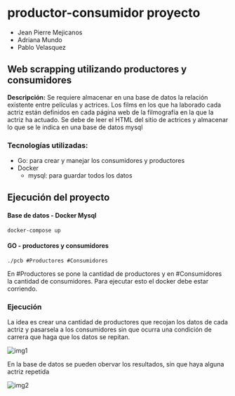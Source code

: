 # productor-consumidor proyecto

- Jean Pierre Mejicanos
- Adriana Mundo
- Pablo Velasquez

## Web scrapping utilizando productores y consumidores


**Descripción:** 
Se requiere almacenar en una base de datos la relación existente entre películas y actrices.
Los films en los que ha laborado cada actriz están definidos en cada página web de la filmografía en la que la actriz ha actuado. Se debe de leer el HTML del sitio de actrices y almacenar lo que se le indica  en una base de datos mysql 




### Tecnologías utilizadas:
- Go: para crear y manejar los consumidores y productores
- Docker
    - mysql: para guardar todos los datos   

## Ejecución del proyecto
#### Base de datos - Docker Mysql
```
docker-compose up
``` 

#### GO - productores y consumidores
```
./pcb #Productores #Consumidores
```
En #Productores se pone la cantidad de productores y en #Consumidores la cantidad de consumidores. Para ejecutar esto el docker debe estar corriendo.

### Ejecución
La idea es crear una cantidad de productores que recojan los datos de cada actriz y pasarsela a los consumidores sin que ocurra una condición de carrera que haga que los datos se repitan.

![img1](https://user-images.githubusercontent.com/61527863/169353015-8e18b421-fc4e-4f4c-aeff-4f6e19153791.jpeg)


En la base de datos se pueden obervar los resultados, sin que haya alguna actriz repetida 

![img2](https://user-images.githubusercontent.com/61527863/169353632-0404ee0a-17f4-4e96-8b68-fe7c730d2426.jpeg)


